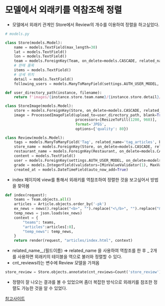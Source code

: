 # 모델에서 외래키를 역참조해 정렬


  - 모델에서 외래키 관계인 Store에서 Review의 개수를 이용하여 정렬을 하고싶었다.

``` python
# models.py

class Store(models.Model):
    name = models.TextField(max_length=30)
    lat = models.TextField()
    lon = models.TextField()    
    team = models.ForeignKey(Team, on_delete=models.CASCADE, related_name='team_stores', default=1)
    # 판매 품목
    items = models.TextField()
    # 상세 위치
    detail = models.TextField()
    following_users = models.ManyToManyField(settings.AUTH_USER_MODEL, related_name='following_stores')

def user_directory_path(instance, filename):
    return f'images/{instance.store.team.name}/{instance.store.detail}/{instance.store.name}/{filename}'

class StoreImage(models.Model):
    store = models.ForeignKey(Store, on_delete=models.CASCADE, related_name='store_image')
    image = ProcessedImageField(upload_to=user_directory_path, blank=True,
                                processors=[ResizeToFill(1200, 960)],
                                format='JPEG',
                                options={'quality': 80})

class Review(models.Model):
    tags = models.ManyToManyField('Tag', related_name='tag_articles', blank=True)
    store_name = models.ForeignKey(Store, on_delete=models.CASCADE, related_name='store_reviews', blank=True, null=True)
    restaurant_name = models.ForeignKey(Restaurant, on_delete=models.CASCADE, related_name='restaurant_reviews', blank=True, null=True)
    content = models.TextField()
    user = models.ForeignKey(settings.AUTH_USER_MODEL, on_delete=models.CASCADE, related_name='user_reviews')
    grade = models.IntegerField(validators=[MinValueValidator(1), MaxValueValidator(5)])
    created_at = models.DateTimeField(auto_now_add=True)
```

  - index 페이지에 view를 통해서 외래키를 역참조하여 정렬한 것을 보고싶어서 방법을 찾아봄

``` python
def index(request):
    teams = Team.objects.all()
    articles = Article.objects.order_by('-pk')
    ex_news = news().replace("<b>", "").replace("<\/b>", "").replace("&quot;", "'").replace("&apos;", "'")
    temp_news = json.loads(ex_news)
    context = {
        "teams": teams,
        "articles":articles[:8],
        "temp_news": temp_news,
    }
    return render(request, "articles/index.html", context)
```

  - related_name__(필드이름) => related_name 을 사용하여 역참조를 한 후 _ 2개를 사용하면 외래키의 테이블을 역으로 불러와 정렬할 수 있다.
  - cnt_reviews라는 변수에 Review 모델을 가져옴

``` python
store_review = Store.objects.annotate(cnt_reviews=Count('store_review')).order_by('-cnt_reviews')[:5]
```

  - 정렬이 잘 나오는 결과를 볼 수 있었으며 좀더 복잡한 방식으로 외래키를 참조한 정렬도 가능한 것을 알 수 있었다.

[참고사이트](https://a-littlecoding.tistory.com/38)